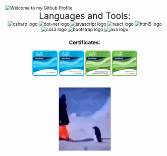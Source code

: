 <img src="https://github.com/BrunnerLivio/brunnerlivio/blob/master/images/welcome.png?raw=true" style="max-width: 100%;" alt="Welcome to my Github Profile" />

<div align="center">
  <span style="font-size:2em;">Languages and Tools:</span><br>
  <img src="https://cdn.jsdelivr.net/gh/devicons/devicon/icons/csharp/csharp-original.svg" height="60" alt="csharp logo"  />
  <img src="https://cdn.jsdelivr.net/gh/devicons/devicon/icons/dot-net/dot-net-original.svg" height="60" alt="dot-net logo"  />
  <img src="https://cdn.jsdelivr.net/gh/devicons/devicon/icons/javascript/javascript-original.svg" height="60" alt="javascript logo"  />
  <img src="https://cdn.jsdelivr.net/gh/devicons/devicon/icons/react/react-original.svg" height="60" alt="react logo"  />
  <img src="https://cdn.jsdelivr.net/gh/devicons/devicon/icons/html5/html5-original.svg" height="60" alt="html5 logo"  />
  <img src="https://cdn.jsdelivr.net/gh/devicons/devicon/icons/css3/css3-original.svg" height="60" alt="css3 logo"  />
  <img src="https://cdn.jsdelivr.net/gh/devicons/devicon/icons/bootstrap/bootstrap-original.svg" height="60" alt="bootstrap logo"  />
  <img src="https://cdn.jsdelivr.net/gh/devicons/devicon/icons/java/java-original.svg" height="60" alt="java logo"  />
</div>
<div align="center">
  <h3>Certificates:</h3>
  <a href="https://www.credly.com/badges/777d013a-46b4-47b4-b744-23b76132245d/public_url"><img src="./images/ITE.png" height="80" alt="IT Essentials"></a>
  <a href="https://www.credly.com/badges/31e022e4-d81e-4e6e-bf84-bb7505912f30/public_url"><img src="./images/CCNAITN__1_.png" height="80" alt="CCNA: Introduction to Networks"></a>
  <a href="https://www.credly.com/badges/0b231cc3-d4f7-439a-bfb3-aa32c40764df/public_url"><img src="./images/Intro2IoT.png" height="80" alt="Introduction to IoT"></a>
  <a href="https://www.credly.com/badges/cfebd2c4-9717-438a-bf61-a1647a5368fb/public_url"><img src="./images/I2CS__1_.png" height="80" alt="Introduction to Cybersecurity"></a>
</div>
<br>
<br>
<div align="center">
  <img align="center" src="./IMG_2171.gif" height="200"/>
</div>
